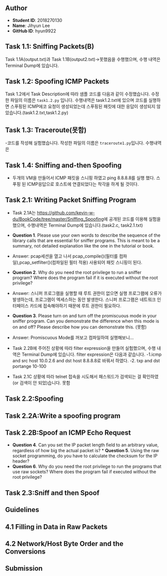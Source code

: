 
## Author
 - **Student ID**: 2018270130
 - **Name**: Jihyun Lee
 - **GitHub ID**: hyun9922

## Task 1.1: Sniffing Packets(B)

Task 1.1A(output.txt)과 Task 1.1B(output2.txt)->못했음을 수행했으며, 수행 내역은 Terminal Dump에 있습니다. 

## Task 1.2: Spoofing ICMP Packets
Task 1.2에서 Task Description에 따라 샘플 코드를 다음과 같이 수정했습니다. 수정한 파일의 이름은 `task1.2.py` 입니다.
수행내역은 task1.2.txt에 있으며 코드를 실행하면 스푸핑된 ICMP에코 요청이 생성되었는데 스푸핑된 패킷에 대한 응답이 생성되지 않았습니다.(task1.2.txt,task1.2.py)
 
## Task 1.3: Traceroute(못함)
 -코드를 작성해 실험했습니다. 작성한 파일의 이름은 `traceroute1.py`입니다.
 수행내역은 

## Task 1.4: Sniffing and-then Spoofing
- 두개의 VM을 만들어서 ICMP 패킷을 스니핑 하였고 ping 8.8.8.8를 실행 했다. 스푸핑 된 ICMP응답으로 호스트에 연결되었다는 착각을 하게 될 것이다.

## Task 2.1: Writing Packet Sniffing Program
 - Task 2.1A는 <https://github.com/kevin-w-du/BookCode/tree/master/Sniffing_Spoofing>에 공개된 코드를 이용해 실험을 했으며, 수행내역은 Terminal Dump에 있습니다.(task2.c, task2.1.txt)

 * **Question 1**. Please use your own words to describe the sequence of the library calls that are essential
for sniffer programs. This is meant to be a summary, not detailed explanation like the one in the
tutorial or book.
 - Answer: pcap세션을 열고 나서 pcap_compile()(필터를 컴파일),pcap_setfilter()(컴파일된 필터 적용) 사용되어 패킷 스니핑이 된다.

 * **Question 2**. Why do you need the root privilege to run a sniffer program? Where does the program
fail if it is executed without the root privilege?

 - Answer: 스니퍼 프로그램을 실행할 때 루트 권한이 없으면 실행 프로그램에 오류가 발생하는데, 프로그램이 엑세스하는 동안 발생한다.
스니퍼 프로그램은 네트워크 인터페이스 카드에 접속해야하기 때문에 루트 권한이 필요하다.
 

 * **Question 3**. Please turn on and turn off the promiscuous mode in your sniffer program. Can you
demonstrate the difference when this mode is on and off? Please describe how you can demonstrate
this.
(못함)
 - Answer: Promiscuous Mode를 꺼보고 컴파일하여 실행해보니...


 - Task 2.2B에 주어진 상황에 따라 filter expression을 만들어 실험했으며, 수행 내역은 Terminal Dump에 있습니다. filter expression은 다음과 같습니다.
    -1.icmp and src host 10.0.2.6 and dst host 8.8.8.8로 바꿔서 하였다.
    -2. txp and dst portange 10-100

 - Task 2.1C 상황에 따라 telnet 접속을 시도해서 패스워드가 검색되는 걸 확인하였 (or 검색이 안 되었)습니다.
  못함

## Task 2.2:Spoofing

## Task 2.2A:Write a spoofing program
## Task 2.2B:Spoof an ICMP Echo Request

* **Question 4**. Can you set the IP packet length ﬁeld to an arbitrary value, regardless of how big the actual packet is?      * **Question 5**. Using the raw socket programming, do you have to calculate the checksum for the IP header? 
* **Question 6**. Why do you need the root privilege to run the programs that use raw sockets? Where does the program fail if executed without the root privilege?

## Task 2.3:Sniff and then Spoof
## Guidelines
## 4.1 Filling in Data in Raw Packets
## 4.2 Network/Host Byte Order and the Conversions
## Submission


